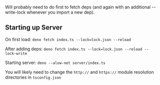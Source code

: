 Will probably need to do first to fetch deps (and again with an additional --write-lock whenever you import a new dep).

## Starting up Server

On first load:
`deno fetch index.ts --lock=lock.json --reload`

After adding deps:
`deno fetch index.ts --lock=lock.json --reload --lock-write`

Starting server:
`deno --alow-net server/index.ts`

You will likely need to change the `http://` and `https://` module resolution directories in `tsconfig.json`
